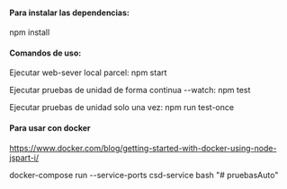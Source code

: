 #### Para instalar las dependencias:

npm install

#### Comandos de uso:

Ejecutar web-sever local parcel:
npm start

Ejecutar pruebas de unidad de forma continua --watch:
npm test

Ejecutar pruebas de unidad solo una vez:
npm run test-once


#### Para usar con docker
https://www.docker.com/blog/getting-started-with-docker-using-node-jspart-i/

docker-compose run --service-ports csd-service bash
"# pruebasAuto" 
